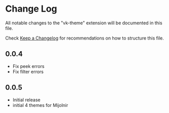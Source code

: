 # Change Log

All notable changes to the "vk-theme" extension will be documented in this file.

Check [Keep a Changelog](http://keepachangelog.com/) for recommendations on how to structure this file.


## 0.0.4

- Fix peek errors
- Fix filter errors
## 0.0.5

- Initial release
- initial 4 themes for Mijolnir
